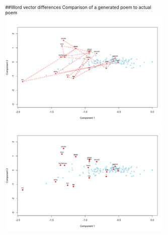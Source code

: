 ##Word vector differences
Comparison of a generated poem to actual poem
![Plot1](plot1.png?raw=true "Plotted poem")
![Plot2](plot2.png?raw=true "Plotted poem")

